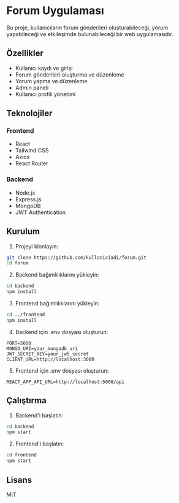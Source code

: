 # Forum Uygulaması

Bu proje, kullanıcıların forum gönderileri oluşturabileceği, yorum yapabileceği ve etkileşimde bulunabileceği bir web uygulamasıdır.

## Özellikler

- Kullanıcı kaydı ve girişi
- Forum gönderileri oluşturma ve düzenleme
- Yorum yapma ve düzenleme
- Admin paneli
- Kullanıcı profili yönetimi

## Teknolojiler

### Frontend

- React
- Tailwind CSS
- Axios
- React Router

### Backend

- Node.js
- Express.js
- MongoDB
- JWT Authentication

## Kurulum

1. Projeyi klonlayın:

```bash
git clone https://github.com/kullaniciadi/forum.git
cd forum
```

2. Backend bağımlılıklarını yükleyin:

```bash
cd backend
npm install
```

3. Frontend bağımlılıklarını yükleyin:

```bash
cd ../frontend
npm install
```

4. Backend için .env dosyası oluşturun:

```
PORT=5000
MONGO_URI=your_mongodb_uri
JWT_SECRET_KEY=your_jwt_secret
CLIENT_URL=http://localhost:3000
```

5. Frontend için .env dosyası oluşturun:

```
REACT_APP_API_URL=http://localhost:5000/api
```

## Çalıştırma

1. Backend'i başlatın:

```bash
cd backend
npm start
```

2. Frontend'i başlatın:

```bash
cd frontend
npm start
```

## Lisans

MIT
